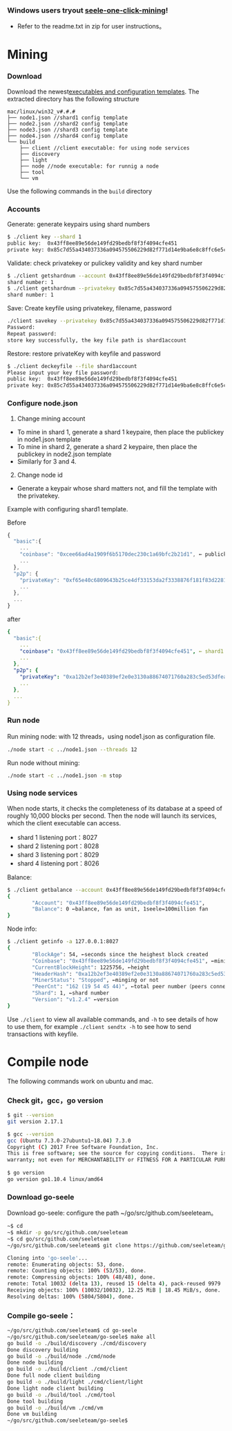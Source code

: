 ### Windows users tryout [seele-one-click-mining](https://github.com/seeleteam/seele-one-click-mining/releases/latest)! 
- Refer to the readme.txt in zip for user instructions。 


# Mining

### Download

Download the newest[executables and configuration templates](https://github.com/seeleteam/go-seele/releases/latest). The extracted directory has the following structure

```
mac/linux/win32_v#.#.#
├── node1.json //shard1 config template
├── node2.json //shard2 config template
├── node3.json //shard3 config template
├── node4.json //shard4 config template
└── build 
    ├── client //client executable: for using node services
    ├── discovery
    ├── light
    ├── node //node executable: for runnig a node
    ├── tool
    └── vm
```

Use the following commands in the `build` directory

### Accounts

Generate: generate keypairs using shard numbers

```bash
$ ./client key --shard 1
public key:  0x43ff8ee89e56de149fd29bedbf8f3f4094cfe451
private key: 0x85c7d55a434037336a094575506229d82f771d14e9ba6e8c8ffc6e5c1f21de8a
```

Validate: check privatekey or pulickey validity and key shard number

```bash
$ ./client getshardnum --account 0x43ff8ee89e56de149fd29bedbf8f3f4094cfe451
shard number: 1
$ ./client getshardnum --privatekey 0x85c7d55a434037336a094575506229d82f771d14e9ba6e8c8ffc6e5c1f21de8a
shard number: 1
```

Save: Create keyfile using privatekey, filename, password

```bash
./client savekey --privatekey 0x85c7d55a434037336a094575506229d82f771d14e9ba6e8c8ffc6e5c1f21de8a --file shard1account
Password:
Repeat password:
store key successfully, the key file path is shard1account
```

Restore: restore privateKey with keyfile and password

```bash
$ ./client deckeyfile --file shard1account
Please input your key file password:
public key:  0x43ff8ee89e56de149fd29bedbf8f3f4094cfe451
private key: 0x85c7d55a434037336a094575506229d82f771d14e9ba6e8c8ffc6e5c1f21de8a
```

### Configure node.json

1. Change mining account
  - To mine in shard 1, generate a shard 1 keypaire, then place the publickey in node1.json template
  - To mine in shard 2, generate a shard 2 keypaire, then place the publickey in node2.json template
  - Similarly for 3 and 4.
2. Change node id
  - Generate a keypair whose shard matters not, and fill the template with the privatekey.

Example with configuring shard1 template.

Before 
```js
{
  "basic":{
    ...
    "coinbase": "0xcee66ad4a1909f6b5170dec230c1a69bfc2b21d1", ← publickey for mining
    ...
  },
  "p2p": {
    "privateKey": "0xf65e40c6809643b25ce4df33153da2f3338876f181f83d2281c6ac4a987b1479", ← node id
    ...
  },
  ...
}
```
after
```yml
{
  "basic":{
    ...
    "coinbase": "0x43ff8ee89e56de149fd29bedbf8f3f4094cfe451", ← shard1 account publickey
    ...
  },
  "p2p": {
    "privateKey": "0xa12b2ef3e40389ef2e0e3130a88674071760a283c5ed53dfeae40a10cdedb9a8", ← shard2 privatekey 
    ...
  },
  ...
}
```

### Run node 

Run mining node: with 12 threads，using node1.json as configuration file.
```bash
./node start -c ../node1.json --threads 12
```
Run node without mining: 
```bash
./node start -c ../node1.json -m stop
```

### Using node services

When node starts, it checks the completeness of its database at a speed of roughly 10,000 blocks per second. Then the node will launch its services, which the client executable can access.
  - shard 1 listening port：8027
  - shard 2 listening port：8028
  - shard 3 listening port：8029
  - shard 4 listening port：8026
  
Balance:
```bash
$ ./client getbalance --account 0x43ff8ee89e56de149fd29bedbf8f3f4094cfe451 -a 104.218.164.169:8027
{
        "Account": "0x43ff8ee89e56de149fd29bedbf8f3f4094cfe451",
        "Balance": 0 ←balance, fan as unit, 1seele=100million fan
}
```
Node info:
```bash
$ ./client getinfo -a 127.0.0.1:8027
{
        "BlockAge": 54, ←seconds since the heighest block created
        "Coinbase": "0x43ff8ee89e56de149fd29bedbf8f3f4094cfe451", ←mining acount
        "CurrentBlockHeight": 1225756, ←height
        "HeaderHash": "0xa12b2ef3e40389ef2e0e3130a88674071760a283c5ed53dfeae40a10cdedb9a8", ←node id
        "MinerStatus": "Stopped", ←minging or not
        "PeerCnt": "162 (19 54 45 44)", ←total peer number（peers connected from 1 2 3 4）
        "Shard": 1, ←shard number
        "Version": "v1.2.4" ←version
}

```
Use `./client` to view all available commands, and `-h` to see details of how to use them, for example `./client sendtx -h` to see how to send transactions with keyfile.

# Compile node

The following commands work on ubuntu and mac.

### Check git，gcc，go version

```bash
$ git --version
git version 2.17.1

$ gcc --version
gcc (Ubuntu 7.3.0-27ubuntu1~18.04) 7.3.0
Copyright (C) 2017 Free Software Foundation, Inc.
This is free software; see the source for copying conditions.  There is NO
warranty; not even for MERCHANTABILITY or FITNESS FOR A PARTICULAR PURPOSE.
​
$ go version
go version go1.10.4 linux/amd64
```

### Download go-seele
 Download go-seele: configure the path ~/go/src/github.com/seeleteam。
```bash
~$ cd
~$ mkdir -p go/src/github.com/seeleteam
~$ cd go/src/github.com/seeleteam
~/go/src/github.com/seeleteam$ git clone https://github.com/seeleteam/go-seele.git

Cloning into 'go-seele'...
remote: Enumerating objects: 53, done.
remote: Counting objects: 100% (53/53), done.
remote: Compressing objects: 100% (48/48), done.
remote: Total 10032 (delta 13), reused 15 (delta 4), pack-reused 9979
Receiving objects: 100% (10032/10032), 12.25 MiB | 18.45 MiB/s, done.
Resolving deltas: 100% (5804/5804), done.

```
### Compile go-seele：

```bash
~/go/src/github.com/seeleteam$ cd go-seele
~/go/src/github.com/seeleteam/go-seele$ make all
go build -o ./build/discovery ./cmd/discovery
Done discovery building
go build -o ./build/node ./cmd/node 
Done node building
go build -o ./build/client ./cmd/client
Done full node client building
go build -o ./build/light ./cmd/client/light
Done light node client building
go build -o ./build/tool ./cmd/tool
Done tool building
go build -o ./build/vm ./cmd/vm
Done vm building
~/go/src/github.com/seeleteam/go-seele$
```